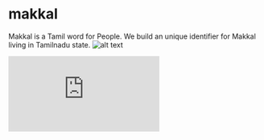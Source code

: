 # makkal
Makkal is a Tamil word for People. We build an unique identifier for Makkal living in Tamilnadu state.
![alt text](https://github.com/31stMIT/makkal/blob/main/doc/appatha.jpg)

![Core Domain Service](https://github.com/31stMIT/makkal/blob/main/doc/Core%20Domain%20Services.pdf)